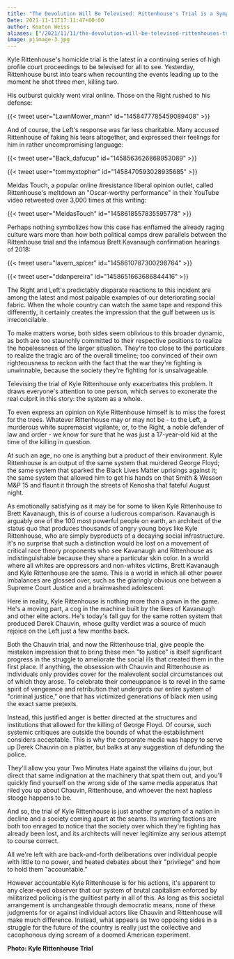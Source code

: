 ```yaml
---
title: "The Devolution Will Be Televised: Rittenhouse's Trial is a Symptom of Our Social Collapse"
Date: 2021-11-11T17:11:47+00:00
author: Keaton Weiss
aliases: ["/2021/11/11/the-devolution-will-be-televised-rittenhouses-trial-is-a-symptom-of-our-social-collapse"]
image: pjimage-3.jpg
---
```


Kyle Rittenhouse's homicide trial is the latest in a continuing series of high profile court proceedings to be televised for all to see. Yesterday, Rittenhouse burst into tears when recounting the events leading up to the moment he shot three men, killing two.

His outburst quickly went viral online. Those on the Right rushed to his defense:

{{< tweet user="LawnMower_mann" id="1458477785459089408" >}}

And of course, the Left's response was far less charitable. Many accused Rittenhouse of faking his tears altogether, and expressed their feelings for him in rather uncompromising language:

{{< tweet user="Back_dafucup" id="1458563626868953089" >}}

{{< tweet user="tommyxtopher" id="1458470593028935685" >}}

Meidas Touch, a popular online #resistance liberal opinion outlet, called Rittenhouse's meltdown an "Oscar-worthy performance" in their YouTube video retweeted over 3,000 times at this writing:

{{< tweet user="MeidasTouch" id="1458618557835595778" >}}

Perhaps nothing symbolizes how this case has enflamed the already raging culture wars more than how both political camps drew parallels between the Rittenhouse trial and the infamous Brett Kavanaugh confirmation hearings of 2018:

{{< tweet user="lavern_spicer" id="1458610787300298764" >}}

{{< tweet user="ddanpereira" id="1458651663686844416" >}}

The Right and Left's predictably disparate reactions to this incident are among the latest and most palpable examples of our deteriorating social fabric. When the whole country can watch the same tape and respond this differently, it certainly creates the impression that the gulf between us is irreconcilable.

To make matters worse, both sides seem oblivious to this broader dynamic, as both are too staunchly committed to their respective positions to realize the hopelessness of the larger situation. They're too close to the particulars to realize the tragic arc of the overall timeline; too convinced of their own righteousness to reckon with the fact that the war they're fighting is unwinnable, because the society they're fighting for is unsalvageable. 

Televising the trial of Kyle Rittenhouse only exacerbates this problem. It draws everyone's attention to one person, which serves to exonerate the real culprit in this story: the system as a whole.

To even express an opinion on Kyle Rittenhouse himself is to miss the forest for the trees. Whatever Rittenhouse may or may not be - to the Left, a murderous white supremacist vigilante, or, to the Right, a noble defender of law and order - we know for sure that he was just a 17-year-old kid at the time of the killing in question.

At such an age, no one is anything but a product of their environment. Kyle Rittenhouse is an output of the same system that murdered George Floyd; the same system that sparked the Black Lives Matter uprisings against it; the same system that allowed him to get his hands on that Smith & Wesson M&P 15 and flaunt it through the streets of Kenosha that fateful August night. 

As emotionally satisfying as it may be for some to liken Kyle Rittenhouse to Brett Kavanaugh, this is of course a ludicrous comparison. Kavanaugh is arguably one of the 100 most powerful people on earth, an architect of the status quo that produces thousands of angry young boys like Kyle Rittenhouse, who are simply byproducts of a decaying social infrastructure. It's no surprise that such a distinction would be lost on a movement of critical race theory proponents who see Kavanaugh and Rittenhouse as indistinguishable because they share a particular skin color. In a world where all whites are oppressors and non-whites victims, Brett Kavanaugh and Kyle Rittenhouse are the same. This is a world in which all other power imbalances are glossed over, such as the glaringly obvious one between a Supreme Court Justice and a brainwashed adolescent.

Here in reality, Kyle Rittenhouse is nothing more than a pawn in the game. He's a moving part, a cog in the machine built by the likes of Kavanaugh and other elite actors. He's today's fall guy for the same rotten system that produced Derek Chauvin, whose guilty verdict was a source of much rejoice on the Left just a few months back.

Both the Chauvin trial, and now the Rittenhouse trial, give people the mistaken impression that to bring these men "to justice" is itself significant progress in the struggle to ameliorate the social ills that created them in the first place. If anything, the obsession with Chauvin and Rittenhouse as individuals only provides cover for the malevolent social circumstances out of which they arose. To celebrate their comeuppance is to revel in the same spirit of vengeance and retribution that undergirds our entire system of "criminal justice," one that has victimized generations of black men using the exact same pretexts.

Instead, this justified anger is better directed at the structures and institutions that allowed for the killing of George Floyd. Of course, such systemic critiques are outside the bounds of what the establishment considers acceptable. This is why the corporate media was happy to serve up Derek Chauvin on a platter, but balks at any suggestion of defunding the police. 

They'll allow you your Two Minutes Hate against the villains du jour, but direct that same indignation at the machinery that spat them out, and you'll quickly find yourself on the wrong side of the same media apparatus that riled you up about Chauvin, Rittenhouse, and whoever the next hapless stooge happens to be.

And so, the trial of Kyle Rittenhouse is just another symptom of a nation in decline and a society coming apart at the seams. Its warring factions are both too enraged to notice that the society over which they're fighting has already been lost, and its architects will never legitimize any serious attempt to course correct.

All we're left with are back-and-forth deliberations over individual people with little to no power, and heated debates about their "privilege" and how to hold them "accountable." 

However accountable Kyle Rittenhouse is for his actions, it's apparent to any clear-eyed observer that our system of brutal capitalism enforced by militarized policing is the guiltiest party in all of this. As long as this societal arrangement is unchangeable through democratic means, none of these judgments for or against individual actors like Chauvin and Rittenhouse will make much difference. Instead, what appears as two opposing sides in a struggle for the future of the country is really just the collective and cacophonous dying scream of a doomed American experiment.

**Photo: Kyle Rittenhouse Trial**
